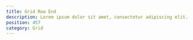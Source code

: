 ```yaml
---
title: Grid Row End
description: Lorem ipsum dolor sit amet, consectetur adipiscing elit.
position: 457
category: Grid
---
```

